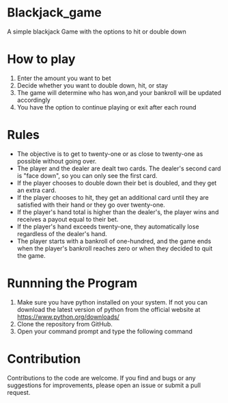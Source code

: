 # Blackjack_game
A simple blackjack Game with the options to hit or double down
# How to play
1. Enter the amount you want to bet
2. Decide whether you want to double down, hit, or stay
3. The game will determine who has won,and your bankroll will be updated accordingly
4. You have the option to continue playing or exit after each round
# Rules
- The objective is to get to twenty-one or as close to twenty-one as possible without going over.
- The player and the dealer are dealt two cards. The dealer's second card is "face down", so you can only see the first card.
- If the player chooses to double down their bet is doubled, and they get an extra card.
- If the player chooses to hit, they get an additional card until they are satisfied with their hand or they go over twenty-one.
- If the player's hand total is higher than the dealer's, the player wins and receives a payout equal to their bet.
- If the player's hand exceeds twenty-one, they automatically lose regardless of the dealer's hand.
- The player starts with a bankroll of one-hundred, and the game ends when the player's bankroll reaches zero or when they decided to quit the game.
# Runnning the Program
1. Make sure you have python installed on your system. If not you can download the latest version of python from the official website at https://www.python.org/downloads/
2. Clone the repository from GitHub.
3. Open your command prompt and type the following command

# Contribution
Contributions to the code are welcome. If you find and bugs or any suggestions for improvements, please open an issue or submit a pull request.
